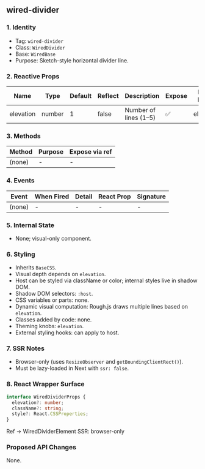 ## wired-divider

### 1. Identity
- Tag: `wired-divider`
- Class: `WiredDivider`
- Base: `WiredBase`
- Purpose: Sketch-style horizontal divider line.

### 2. Reactive Props
| Name | Type | Default | Reflect | Description | Expose | React Name |
|------|------|----------|----------|--------------|---------|-------------|
| elevation | number | 1 | false | Number of lines (1–5) | ✅ | elevation |

### 3. Methods
| Method | Purpose | Expose via ref |
|---------|----------|----------------|
| (none) | - | - |

### 4. Events
| Event | When Fired | Detail | React Prop | Signature |
|--------|-------------|---------|-------------|------------|
| (none) | - | - | - | - |

### 5. Internal State
- None; visual-only component.

### 6. Styling
- Inherits `BaseCSS`.
- Visual depth depends on `elevation`.
- Host can be styled via className or color; internal styles live in shadow DOM.
- Shadow DOM selectors: `:host`.
- CSS variables or parts: none.
- Dynamic visual computation: Rough.js draws multiple lines based on `elevation`.
- Classes added by code: none.
- Theming knobs: `elevation`.
- External styling hooks: can apply to host.

### 7. SSR Notes
- Browser-only (uses `ResizeObserver` and `getBoundingClientRect()`).
- Must be lazy-loaded in Next with `ssr: false`.

### 8. React Wrapper Surface
```ts
interface WiredDividerProps {
  elevation?: number;
  className?: string;
  style?: React.CSSProperties;
}
```
Ref → WiredDividerElement
SSR: browser-only

### Proposed API Changes
None.